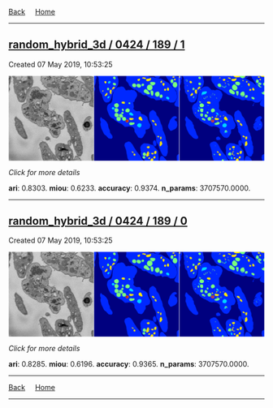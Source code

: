 
[Back](..)&nbsp;&nbsp;&nbsp;&nbsp;&nbsp;[Home](https://leapmanlab.github.io/snapshots)

---

<div class="summary"><a href="1"><h2>random_hybrid_3d / 0424 / 189 / 1</h2></a><p>Created 07 May 2019, 10:53:25
</p><a href="1"><img src="1/media/summary.png" align="center"></a><p>
<i>Click for more details</i>
</p></div>

**ari**: 0.8303. **miou**: 0.6233. **accuracy**: 0.9374. **n_params**: 3707570.0000. 

---

<div class="summary"><a href="0"><h2>random_hybrid_3d / 0424 / 189 / 0</h2></a><p>Created 07 May 2019, 10:53:25
</p><a href="0"><img src="0/media/summary.png" align="center"></a><p>
<i>Click for more details</i>
</p></div>

**ari**: 0.8285. **miou**: 0.6196. **accuracy**: 0.9365. **n_params**: 3707570.0000. 

---

[Back](..)&nbsp;&nbsp;&nbsp;&nbsp;&nbsp;[Home](https://leapmanlab.github.io/snapshots)

---